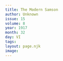 ```yaml
---
title: The Modern Samson
author: Unknown
issue: 15
volume: 8
year: 1917
month: 32
day: VI
tags:
layout: page.njk
image:
---
```


